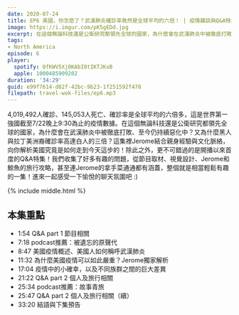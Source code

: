 ```yaml
---
date: 2020-07-24
title: EP6 美國，你怎麼了？武漢肺炎確診率竟然是全球平均的六倍！ | 疫情雜談與Q&A特集！
image: https://i.imgur.com/pK5gEDd.jpg
excerpt: 在這個無論科技還是公衛研究都領先全球的國家，為什麼會在武漢肺炎中被徹底打敗、至今仍持續惡化中？又為什麼黑人與拉丁美洲裔確診率高達白人的三倍？
tags:
- North America
episode: 6
player:
  spotify: 0fKWV5Xj0KAbI8tIKTJKxB
  apple: 1000485909202
duration: '34:29'
guid: e99f7614-d82f-42bc-9b23-1f251592f478
filepath: travel-wok-files/ep6.mp3
---
```


4,019,492人確診、145,053人死亡、確診率是全球平均的六倍多，這是世界第一強國截至7/22晚上9:30為止的疫情數據。在這個無論科技還是公衛研究都領先全球的國家，為什麼會在武漢肺炎中被徹底打敗、至今仍持續惡化中？又為什麼黑人與拉丁美洲裔確診率高達白人的三倍？這集裡Jerome結合親身經驗與文化脈絡，向你解析美國究竟是如何走到今天這步的！除此之外，更不可錯過的是開播以來首度的Q&A特集！我們收集了好多有趣的問題，從節目取材、視覺設計、Jerome和鯨魚的旅行攻略，甚至連Jerome的拿手菜通通都有涵蓋，整個就是相當輕鬆有趣的一集！進來一起感受一下愉悅的聊天氛圍吧 :)

{% include middle.html %}

## 本集重點

* 1:54 Q&A part 1 節目相關
* 7:18 podcast推薦：被遺忘的原聲代
* 8:47 美國疫情概述、美國人如何稱呼武漢肺炎
* 11:32 為什麼美國疫情可以如此嚴重？Jerome獨家解析
* 17:04 疫情中的小確幸，以及不同族群之間的巨大差異
* 21:22 Q&A part 2 個人及旅行相關
* 25:34 podcast推薦：故事青旅
* 25:47 Q&A part 2 個人及旅行相關（續）
* 33:20 結語與下集預告